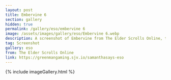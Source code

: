 ```yaml
---
layout: post
title: Embervine 6
section: gallery
hidden: true
permalink: /gallery/eso/embervine 6
image: /assets/images/gallery/eso/Embervine 6.webp
description: A screenshot of Embervine from The Elder Scrolls Online, taken by Samantha Says.
tag: Screenshot
gallery: eso
from: The Elder Scrolls Online
link: https://greenmangaming.sjv.io/samanthasays-eso
---
```

{% include imageGallery.html %}